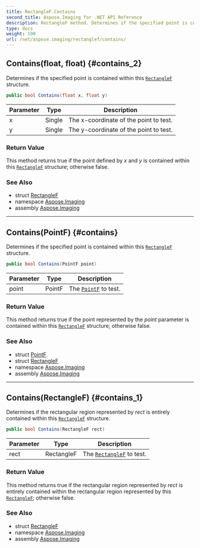 ```yaml
---
title: RectangleF.Contains
second_title: Aspose.Imaging for .NET API Reference
description: RectangleF method. Determines if the specified point is contained within this RectangleF structure
type: docs
weight: 190
url: /net/aspose.imaging/rectanglef/contains/
---
```

## Contains(float, float) {#contains_2}

Determines if the specified point is contained within this [`RectangleF`](../) structure.

```csharp
public bool Contains(float x, float y)
```

| Parameter | Type | Description |
| --- | --- | --- |
| x | Single | The x-coordinate of the point to test. |
| y | Single | The y-coordinate of the point to test. |

### Return Value

This method returns true if the point defined by *x* and *y* is contained within this [`RectangleF`](../) structure; otherwise false.

### See Also

* struct [RectangleF](../)
* namespace [Aspose.Imaging](../../rectanglef/)
* assembly [Aspose.Imaging](../../../)

---

## Contains(PointF) {#contains}

Determines if the specified point is contained within this [`RectangleF`](../) structure.

```csharp
public bool Contains(PointF point)
```

| Parameter | Type | Description |
| --- | --- | --- |
| point | PointF | The [`PointF`](../../pointf/) to test. |

### Return Value

This method returns true if the point represented by the *point* parameter is contained within this [`RectangleF`](../) structure; otherwise false.

### See Also

* struct [PointF](../../pointf/)
* struct [RectangleF](../)
* namespace [Aspose.Imaging](../../rectanglef/)
* assembly [Aspose.Imaging](../../../)

---

## Contains(RectangleF) {#contains_1}

Determines if the rectangular region represented by *rect* is entirely contained within this [`RectangleF`](../) structure.

```csharp
public bool Contains(RectangleF rect)
```

| Parameter | Type | Description |
| --- | --- | --- |
| rect | RectangleF | The [`RectangleF`](../) to test. |

### Return Value

This method returns true if the rectangular region represented by *rect* is entirely contained within the rectangular region represented by this [`RectangleF`](../); otherwise false.

### See Also

* struct [RectangleF](../)
* namespace [Aspose.Imaging](../../rectanglef/)
* assembly [Aspose.Imaging](../../../)


